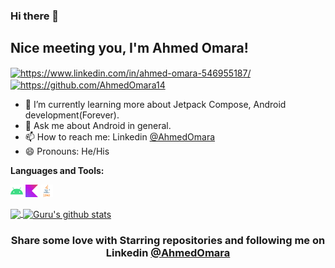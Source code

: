 
### Hi there 👋

## Nice meeting you, I'm Ahmed Omara!


<a href="https://linkedin.com/in/ahmed-omara-546955187/" target="blank"><img align="center" src="https://cdn.jsdelivr.net/npm/simple-icons@3.0.1/icons/linkedin.svg" alt="https://www.linkedin.com/in/ahmed-omara-546955187/" height="30" width="40" /></a>
<a href="https://github.com/AhmedOmara14" target="blank"><img align="center" src="https://cdn.jsdelivr.net/npm/simple-icons@3.0.1/icons/github.svg" alt="https://github.com/AhmedOmara14" height="30" width="40" /></a>
</p>

- 🌱 I’m currently learning more about Jetpack Compose, Android development(Forever).
- 💬 Ask me about Android in general.
- 📫 How to reach me: Linkedin <a href="https://www.linkedin.com/in/ahmed-omara-546955187/">@AhmedOmara</a>
- 😄 Pronouns: He/His



**Languages and Tools:**  

<code><img height="20" src="https://raw.githubusercontent.com/github/explore/80688e429a7d4ef2fca1e82350fe8e3517d3494d/topics/android/android.png"></code>
<code><img height="20" src="https://raw.githubusercontent.com/github/explore/80688e429a7d4ef2fca1e82350fe8e3517d3494d/topics/kotlin/kotlin.png"></code>
<code><img height="20" src="https://raw.githubusercontent.com/github/explore/80688e429a7d4ef2fca1e82350fe8e3517d3494d/topics/java/java.png"></code>


<a href="https://github.com/AhmedOmara14">
  <img align="center" src="https://github-readme-stats.vercel.app/api/top-langs/?username=AhmedOmara14&theme=light&hide_langs_below=1" />
</a>
<a href="https://github.com/AhmedOmara14">
 <img align="center" src="https://github-readme-stats.vercel.app/api?username=AhmedOmara14&show_icons=true&theme=light&line_height=27" alt="Guru's github stats"/>
</a>

<div align="center">

### Share some love with Starring repositories and following me on Linkedin <a href="https://www.linkedin.com/in/ahmed-omara-546955187/">@AhmedOmara</a> 

</div>



